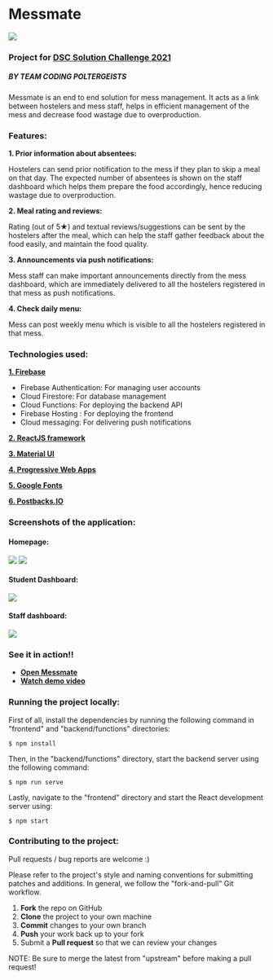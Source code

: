 # Messmate
[![](https://res.cloudinary.com/ishaanmehta4/image/upload/c_scale,w_150/v1616932485/favicon_nckriy.png)](https://res.cloudinary.com/ishaanmehta4/image/upload/c_scale,w_150/v1616932485/favicon_nckriy.png)
### Project for [DSC Solution Challenge 2021](https://developers.google.com/community/dsc-solution-challenge "DSC Solution Challange 2021")
##### BY TEAM CODING POLTERGEISTS
Messmate is an end to end solution for mess management. It acts as a link between hostelers and mess staff, helps in efficient management of the mess and decrease food wastage due to overproduction.


### Features:
**1. Prior information about absentees:**

Hostelers can send prior notification to the mess if they plan to skip a meal on that day. The expected number of absentees is shown on the staff dashboard which helps them prepare the food accordingly, hence reducing wastage due to overproduction.
   
**2. Meal rating and reviews:**

Rating (out of 5★) and textual reviews/suggestions can be sent by the hostelers after the meal, which can help the staff gather feedback about the food easily, and maintain the food quality.
   
**3. Announcements via push notifications:**

Mess staff can make important announcements directly from the mess dashboard, which are immediately delivered to all the hostelers registered in that mess as push notifications.
   
**4. Check daily menu:**

Mess can post weekly menu which is visible to all the hostelers registered in that mess.


### Technologies used:
**[1. Firebase](https://firebase.google.com/ "1. Firebase")**
- Firebase Authentication: For managing user accounts
- Cloud Firestore: For database management 
- Cloud Functions: For deploying the backend API
- Firebase Hosting : For deploying the frontend
- Cloud messaging: For delivering push notifications 

**[2. ReactJS framework](https://reactjs.org/ "2. ReactJS framework")**

**[3. Material UI](https://material-ui.com/ "3. Material UI")**

**[4. Progressive Web Apps ](https://web.dev/progressive-web-apps/ "4. Progressive Web Apps ")**

**[5. Google Fonts](https://fonts.google.com/ "5. Google Fonts")**

**[6. Postbacks.IO](https://www.postbacks.io/ "6. Postbacks.IO")**


### Screenshots of the application:
#### Homepage:
[![](https://res.cloudinary.com/ishaanmehta4/image/upload/v1616931580/ss1_vzkszd.jpg)](https://res.cloudinary.com/ishaanmehta4/image/upload/v1616931580/ss1_vzkszd.jpg)
[![](https://res.cloudinary.com/ishaanmehta4/image/upload/v1616932099/ss8_xpzsm1.jpg)](https://res.cloudinary.com/ishaanmehta4/image/upload/v1616932099/ss8_xpzsm1.jpg)
#### Student Dashboard:
[![](https://res.cloudinary.com/ishaanmehta4/image/upload/v1616931663/ss2_ctzypg.jpg)](https://res.cloudinary.com/ishaanmehta4/image/upload/v1616931663/ss2_ctzypg.jpg)
#### Staff dashboard:
[![](https://res.cloudinary.com/ishaanmehta4/image/upload/v1616932264/ss11_ggknon.jpg)](https://res.cloudinary.com/ishaanmehta4/image/upload/v1616932264/ss11_ggknon.jpg)


### See it in action!!
- **[Open Messmate](https://mess-mate-305104.web.app/ "Open Messmate")**
- **[Watch demo video](https://youtu.be/fWO7ud-crLk "Watch demo video")**


### Running the project locally:
First of all, install the dependencies by running the following command in "frontend" and "backend/functions" directories:

```
$ npm install
```
Then, in the "backend/functions" directory, start the backend server using the following command:

```
$ npm run serve
```
Lastly, navigate to the "frontend" directory and start the React development server using:

```
$ npm start
```

### Contributing to the project:
Pull requests / bug reports are welcome :)

Please refer to the project's style and naming conventions for submitting patches and additions. In general, we follow the "fork-and-pull" Git workflow.

 1. **Fork** the repo on GitHub
 2. **Clone** the project to your own machine
 3. **Commit** changes to your own branch
 4. **Push** your work back up to your fork
 5. Submit a **Pull request** so that we can review your changes

NOTE: Be sure to merge the latest from "upstream" before making a pull request!
